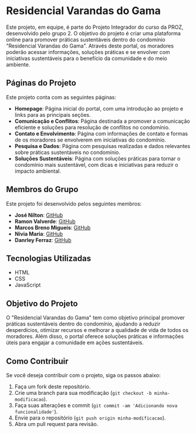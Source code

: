 # Residencial Varandas do Gama

Este projeto, em equipe, é parte do Projeto Integrador do curso da PROZ, desenvolvido pelo grupo 2. O objetivo do projeto é criar uma plataforma online para promover práticas sustentáveis dentro do condomínio "Residencial Varandas do Gama". Através deste portal, os moradores poderão acessar informações, soluções práticas e se envolver com iniciativas sustentáveis para o benefício da comunidade e do meio ambiente.

## Páginas do Projeto

Este projeto conta com as seguintes páginas:

- **Homepage**: Página inicial do portal, com uma introdução ao projeto e links para as principais seções.
- **Comunicação e Conflitos**: Página destinada a promover a comunicação eficiente e soluções para resolução de conflitos no condomínio.
- **Contato e Envolvimento**: Página com informações de contato e formas de os moradores se envolverem em iniciativas do condomínio.
- **Pesquisa e Dados**: Página com pesquisas realizadas e dados relevantes sobre práticas sustentáveis no condomínio.
- **Soluções Sustentáveis**: Página com soluções práticas para tornar o condomínio mais sustentável, com dicas e iniciativas para reduzir o impacto ambiental.

## Membros do Grupo

Este projeto foi desenvolvido pelos seguintes membros:

- **José Nilton**: [GitHub](https://github.com/Jnfagundes)
- **Ramon Valverde**: [GitHub](https://github.com/RamonValverde021)
- **Marcos Breno Migueis**: [GitHub](https://github.com/MBMigueis)
- **Nivia Maria**: [GitHub](https://github.com/NiviaMAC)
- **Danrley Ferraz**: [GitHub](https://github.com/DanrleyFerraz)

## Tecnologias Utilizadas

- HTML
- CSS
- JavaScript

## Objetivo do Projeto

O "Residencial Varandas do Gama" tem como objetivo principal promover práticas sustentáveis dentro do condomínio, ajudando a reduzir desperdícios, otimizar recursos e melhorar a qualidade de vida de todos os moradores. Além disso, o portal oferece soluções práticas e informações úteis para engajar a comunidade em ações sustentáveis.

## Como Contribuir

Se você deseja contribuir com o projeto, siga os passos abaixo:

1. Faça um fork deste repositório.
2. Crie uma branch para sua modificação (`git checkout -b minha-modificacao`).
3. Faça suas alterações e commit (`git commit -am 'Adicionando nova funcionalidade'`).
4. Envie para o repositório (`git push origin minha-modificacao`).
5. Abra um pull request para revisão.
